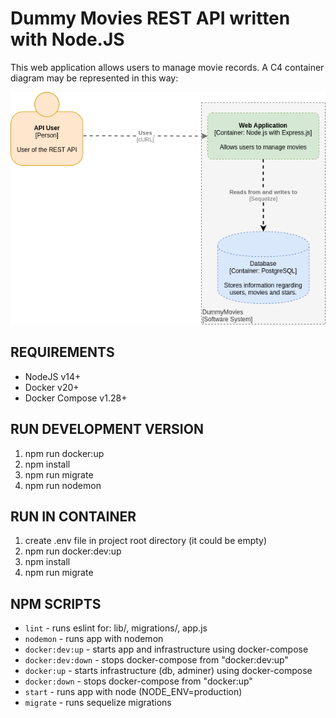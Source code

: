# Dummy Movies REST API written with Node.JS

This web application allows users to manage movie records. A C4 container diagram may be represented in this way:

![c4 architecture](./docs/images/c4-architecture.png)

## REQUIREMENTS
* NodeJS v14+
* Docker v20+
* Docker Compose v1.28+

## RUN DEVELOPMENT VERSION
1. npm run docker:up
2. npm install
3. npm run migrate
4. npm run nodemon

## RUN IN CONTAINER
1. create .env file in project root directory (it could be empty)
2. npm run docker:dev:up
3. npm install
4. npm run migrate

## NPM SCRIPTS
* `lint` - runs eslint for: lib/, migrations/, app.js
* `nodemon` - runs app with nodemon
* `docker:dev:up` - starts app and infrastructure using docker-compose
* `docker:dev:down` - stops docker-compose from "docker:dev:up"
* `docker:up` - starts infrastructure (db, adminer) using docker-compose
* `docker:down` - stops docker-compose from "docker:up"
* `start` - runs app with node (NODE_ENV=production)
* `migrate` - runs sequelize migrations
